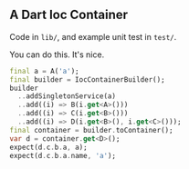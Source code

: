 ## A Dart Ioc Container

Code in `lib/`, and example unit test in `test/`.

You can do this. It's nice.

```dart
final a = A('a');
final builder = IocContainerBuilder();
builder
  ..addSingletonService(a)
  ..add((i) => B(i.get<A>()))
  ..add((i) => C(i.get<B>()))
  ..add((i) => D(i.get<B>(), i.get<C>()));
final container = builder.toContainer();
var d = container.get<D>();
expect(d.c.b.a, a);
expect(d.c.b.a.name, 'a');
```